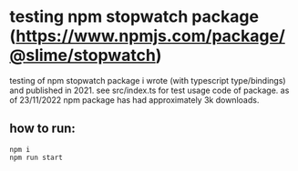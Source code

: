 # testing npm stopwatch package (https://www.npmjs.com/package/@slime/stopwatch)

testing of npm stopwatch package i wrote (with typescript type/bindings) and published in 2021.
see src/index.ts for test usage code of package.
as of 23/11/2022 npm package has had approximately 3k downloads.

## how to run:
    npm i
    npm run start